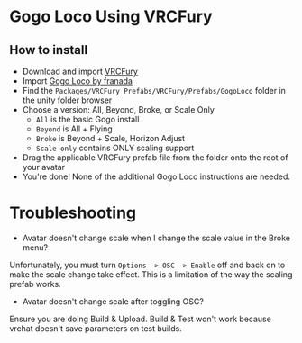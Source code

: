 Gogo Loco Using VRCFury
==

## How to install
* Download and import [VRCFury](https://vrcfury.com/download)
* Import [Gogo Loco by franada](https://franadavrc.gumroad.com/l/gogoloco)
* Find the `Packages/VRCFury Prefabs/VRCFury/Prefabs/GogoLoco` folder in the unity folder browser
* Choose a version: All, Beyond, Broke, or Scale Only
  * `All` is the basic Gogo install
  * `Beyond` is All + Flying
  * `Broke` is Beyond + Scale, Horizon Adjust
  * `Scale only` contains ONLY scaling support
* Drag the applicable VRCFury prefab file from the folder onto the root of your avatar
* You're done! None of the additional Gogo Loco instructions are needed.

# Troubleshooting

* Avatar doesn't change scale when I change the scale value in the Broke menu?

Unfortunately, you must turn `Options -> OSC -> Enable` off and back on to make the scale change take effect. This is a limitation of the way the scaling prefab works.

* Avatar doesn't change scale after toggling OSC?

Ensure you are doing Build & Upload. Build & Test won't work because vrchat doesn't save parameters on test builds.
